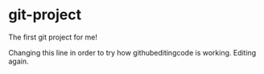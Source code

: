 # git-project
The first git project for me!

Changing this line in order to try how githubeditingcode is working.
Editing again.
